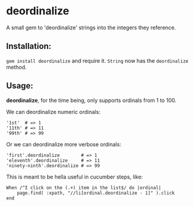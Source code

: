 deordinalize
============

A small gem to 'deordinalize' strings into the integers they reference.

Installation:
-------------

`gem install deordinalize` and require it. `String` now has the `deordinalize` method.

Usage:
------

**deordinalize**, for the time being, only supports ordinals from 1 to 100.

We can deordinalize numeric ordinals:

	'1st'  # => 1
	'11th' # => 11
	'99th' # => 99
	
Or we can deordinalize more verbose ordinals:

	'first'.deordinalize        # => 1
	'eleventh'.deordinalize     # => 11
	'ninety-ninth'.deordinalize # => 99

This is meant to be hella useful in cucumber steps, like:

	When /^I click on the (.+) item in the list$/ do |ordinal|
		page.find( :xpath, "//li[ordinal.deordinalize - 1]" ).click
	end